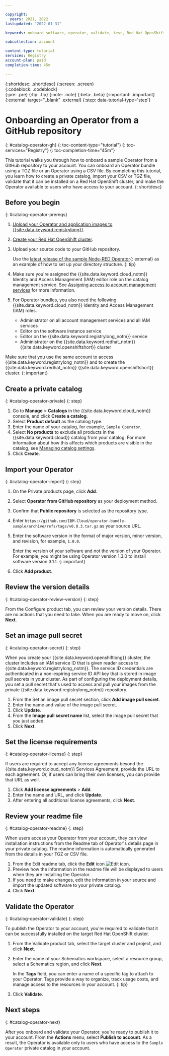 ```yaml
---

copyright:
  years: 2021, 2022
lastupdated: "2022-01-31"

keywords: onboard software, operator, validate, test, Red Hat OpenShift cluster, sample Node-RED Operator, CSV file, CSV, operator bundle, TGZ file

subcollection: account

content-type: tutorial
services: Registry
account-plan: paid
completion-time: 45m 

---
```


{:shortdesc: .shortdesc}
{:screen: .screen}  
{:codeblock: .codeblock}  
{:pre: .pre}
{:tip: .tip}
{:note: .note}
{:beta: .beta}
{:important: .important}
{:external: target="_blank" .external}
{:step: data-tutorial-type='step'} 

# Onboarding an Operator from a GitHub repository
{: #catalog-operator-gh}
{: toc-content-type="tutorial"} 
{: toc-services="Registry"}
{: toc-completion-time="45m"} 

This tutorial walks you through how to onboard a sample Operator from a GitHub repository to your account. You can onboard an Operator bundle using a TGZ file or an Operator using a CSV file. By completing this tutorial, you learn how to create a private catalog, import your CSV or TGZ file, validate that it can be installed on a Red Hat OpenShift cluster, and make the Operator available to users who have access to your account. 
{: shortdesc}

## Before you begin
{: #catalog-operator-prereqs}

1. [Upload your Operator and application images to {{site.data.keyword.registrylong}}](/docs/Registry?topic=Registry-getting-started).
1. [Create your Red Hat OpenShift cluster](/docs/openshift?topic=openshift-getting-started). 
1. Upload your source code to your GitHub repository. 

   Use the [latest release of the sample Node-RED Operator](https://github.com/IBM-Cloud/operator-bundle-sample/releases){: external} as an example of how to set up your directory structure. 
   {: tip} 
  
1. Make sure you're assigned the {{site.data.keyword.cloud_notm}} Identity and Access Management (IAM) editor role on the catalog management service. See [Assigning access to account management services](/docs/account?topic=account-account-services) for more information. 

1. For Operator bundles, you also need the following {{site.data.keyword.cloud_notm}} Identity and Access Management (IAM) roles. 
   * Administrator on all account management services and all IAM services
   * Editor on the software instance service
   * Editor on the {{site.data.keyword.registrylong_notm}} service
   * Administrator on the {{site.data.keyword.redhat_notm}} {{site.data.keyword.openshiftshort}} cluster

Make sure that you use the same account to access {{site.data.keyword.registrylong_notm}} and to create the {{site.data.keyword.redhat_notm}} {{site.data.keyword.openshiftshort}} cluster.
{: important}

## Create a private catalog
{: #catalog-operator-private}
{: step}

1. Go to **Manage** > **Catalogs** in the {{site.data.keyword.cloud_notm}} console, and click **Create a catalog**. 
1. Select **Product default** as the catalog type. 
1. Enter the name of your catalog, for example, `Sample Operator`.
1. Select **No products** to exclude all products in the {{site.data.keyword.cloud}} catalog from your catalog. For more information about how this affects which products are visible in the catalog, see [Managing catalog settings](/docs/account?topic=account-filter-account&interface=ui).
1. Click **Create**.

## Import your Operator 
{: #catalog-operator-import}
{: step}

1. On the Private products page, click **Add**.
1. Select **Operator from GitHub repository** as your deployment method. 
1. Confirm that **Public repository** is selected as the repository type.
1. Enter `https://github.com/IBM-Cloud/operator-bundle-sample/archive/refs/tags/v0.0.3.tar.gz` as your source URL. 
1. Enter the software version in the format of major version, minor version, and revision, for example, `1.0.0`.

   Enter the version of your software and not the version of your Operator. For example, you might be using Operator version 1.3.0 to install software version 3.1.1. 
   {: important}

1. Click **Add product**.

## Review the version details
{: #catalog-operator-review-version}
{: step}

From the Configure product tab, you can review your version details. There are no actions that you need to take. When you are ready to move on, click **Next**.

## Set an image pull secret
{: #catalog-operator-secret}
{: step}

When you create your {{site.data.keyword.openshiftlong}} cluster, the cluster includes an IAM service ID that is given reader access to {{site.data.keyword.registrylong_notm}}. The service ID credentials are authenticated in a non-expiring service ID API key that is stored in image pull secrets in your cluster. As part of configuring the deployment details, you set a pull secret that's used to access and pull your images from the private {{site.data.keyword.registrylong_notm}} repository. 

1. From the Set an image pull secret section, click **Add image pull secret**.
1. Enter the name and value of the image pull secret. 
1. Click **Update**.
1. From the **Image pull secret name** list, select the image pull secret that you just added. 
1. Click **Next**.

## Set the license requirements
{: #catalog-operator-license}
{: step}

If users are required to accept any license agreements beyond the {{site.data.keyword.cloud_notm}} Services Agreement, provide the URL to each agreement. Or, if users can bring their own licenses, you can provide that URL as well.  

1. Click **Add license agreements** > **Add**. 
2. Enter the name and URL, and click **Update**.
3. After entering all additional license agreements, click **Next**.

## Review your readme file 
{: #catalog-operator-readme}
{: step}

When users access your Operator from your account, they can view installation instructions from the Readme tab of Operator's details page in your private catalog. The readme information is automatically generated from the details in your TGZ or CSV file. 

1. From the Edit readme tab, click the **Edit** icon ![Edit icon](../icons/edit-tagging.svg "Edit").
2. Preview how the information in the readme file will be displayed to users when they are installing the Operator.
3. If you need to make changes, edit the information in your source and import the updated software to your private catalog. 
4. Click **Next**.  

## Validate the Operator
{: #catalog-operator-validate}
{: step}

To publish the Operator to your account, you're required to validate that it can be successfully installed on the target Red Hat OpenShift cluster.  

1. From the Validate product tab, select the target cluster and project, and click **Next**. 
1. Enter the name of your Schematics workspace, select a resource group, select a Schematics region, and click **Next**. 

   In the **Tags** field, you can enter a name of a specific tag to attach to your Operator. Tags provide a way to organize, track usage costs, and manage access to the resources in your account.
   {: tip}
  
1. Click **Validate**.


## Next steps
{: #catalog-operator-next}

After you onboard and validate your Operator, you're ready to publish it to your account. From the **Actions** menu, select **Publish to account**. As a result, the Operator is available only to users who have access to the `Sample Operator` private catalog in your account.
